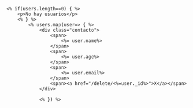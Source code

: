     <% if(users.length==0) { %>
        <p>No hay usuarios</p>
        <% } %>
            <% users.map(user=> { %>
                <div class="contacto">
                    <span>
                        <%= user.name%>
                    </span>
                    <span>
                        <%= user.age%>
                    </span>
                    <span>
                        <%= user.email%>
                    </span>
                    <span><a href="/delete/<%=user._id%>">X</a></span>
                </div>

                <% }) %>